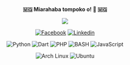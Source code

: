 <p align=center>  <strong> 🇲🇬 Miarahaba tompoko o! 👋 🇲🇬 </strong> <p>

<p align=center>  <strong>
<img src='https://komarev.com/ghpvc/?username=gaetan1903&color=008080'>
</strong> <p>

<p align='center'>
  <a href='https://facebook.com/gaetan1903'><img alt='Facebook' src='https://img.shields.io/badge/Facebook-1877F2?style=for-the-badge&logo=facebook&logoColor=white'/></a>
  <a href='https://linkedin.com/in/gaetanj'><img alt='Linkedin' src='https://img.shields.io/badge/LinkedIn-0077B5?style=for-the-badge&logo=linkedin&logoColor=white'/></a>
<p>

<p align='center'>
  <img alt='Python' src='https://img.shields.io/badge/Python-3776AB?style=for-the-badge&logo=python&logoColor=white'/>
  <img alt='Dart' src='https://img.shields.io/badge/Dart-0175C2?style=for-the-badge&logo=dart&logoColor=white'/>
  <img alt='PHP' src='https://img.shields.io/badge/PHP-777BB4?style=for-the-badge&logo=php&logoColor=white'/>
  <img alt='BASH' src='https://img.shields.io/badge/bash-3776AB?style=for-the-badge&logo=linux&logoColor=white'/>
  <img alt='JavaScript' src='https://img.shields.io/badge/JavaScript-F7DF1E?style=for-the-badge&logo=javascript&logoColor=black'/>

  
 <br/>
<p align='center'>
  <img alt='Arch Linux' src='https://img.shields.io/badge/Arch_Linux-1793D1?style=for-the-badge&logo=arch-linux&logoColor=white'/>
  <img alt='Ubuntu' src='https://img.shields.io/badge/Ubuntu-E95420?style=for-the-badge&logo=ubuntu&logoColor=white'/>
<p> 
